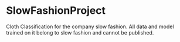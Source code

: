 # SlowFashionProject
Cloth Classification for the company slow fashion. All data and model trained on it belong to slow fashion and cannot be published.
